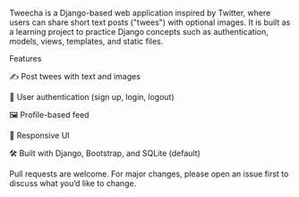 Tweecha is a Django-based web application inspired by Twitter, where users can share short text posts ("twees") with optional images. It is built as a learning project to practice Django concepts such as authentication, models, views, templates, and static files.

Features

✍️ Post twees with text and images

👤 User authentication (sign up, login, logout)

🖼️ Profile-based feed

📱 Responsive UI

🛠️ Built with Django, Bootstrap, and SQLite (default)

Pull requests are welcome. For major changes, please open an issue first to discuss what you’d like to change.
